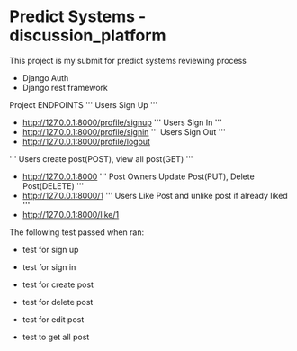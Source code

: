 # Predict Systems -  discussion_platform

This project is my submit for predict systems reviewing process 

- Django Auth
- Django rest framework

Project ENDPOINTS
''' Users Sign Up '''
- http://127.0.0.1:8000/profile/signup 
''' Users Sign In '''
- http://127.0.0.1:8000/profile/signin
''' Users Sign Out '''
- http://127.0.0.1:8000/profile/logout

''' Users create post(POST), view all post(GET) '''
- http://127.0.0.1:8000
''' Post Owners Update Post(PUT), Delete Post(DELETE) '''
- http://127.0.0.1:8000/1 
''' Users Like Post and unlike post if already liked '''
- http://127.0.0.1:8000/like/1



The following test passed when ran:
- test for sign up 
- test for sign in 

- test for create post
- test for delete post
- test for edit post
- test to get all post
